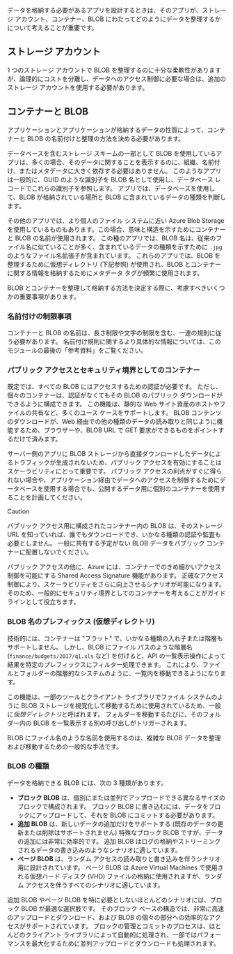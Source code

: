 データを格納する必要があるアプリを設計するときは、そのアプリが、ストレージ アカウント、コンテナー、BLOB にわたってどのようにデータを整理するかについて考えることが重要です。

## <a name="storage-accounts"></a>ストレージ アカウント

1 つのストレージ アカウントで BLOB を整理するのに十分な柔軟性がありますが、論理的にコストを分離し、データへのアクセス制御に必要な場合は、追加のストレージ アカウントを使用する必要があります。

## <a name="containers-and-blobs"></a>コンテナーと BLOB

アプリケーションとアプリケーションが格納するデータの性質によって、コンテナーと BLOB の名前付けと整理の方法を決める必要があります。

データベースを含むストレージ スキームの一部として BLOB を使用しているアプリは、多くの場合、そのデータに関することを表示するのに、組織、名前付け、またはメタデータに大きく依存する必要はありません。 このようなアプリは一般的に、GUID のような識別子を BLOB 名として使用し、データベース レコードでこれらの識別子を参照します。 アプリでは、データベースを使用して、BLOB が格納されている場所と BLOB に含まれているデータの種類を判断します。

その他のアプリでは、より個人のファイル システムに近い Azure Blob Storage を使用しているものもあります。この場合、意味と構造を示すためにコンテナーと BLOB の名前が使用されます。 この種のアプリでは、BLOB 名は、従来のファイル名に似ていることが多く、含まれているデータの種類を示すために `.jpg` のようなファイル名拡張子が含まれています。 これらのアプリでは、BLOB を整理するために仮想ディレクトリ (下記参照) が使用され、BLOB とコンテナーに関する情報を格納するためにメタデータ タグが頻繁に使用されます。

BLOB とコンテナーを整理して格納する方法を決定する際に、考慮すべきいくつかの重要事項があります。

### <a name="naming-limitations"></a>名前付けの制限事項

コンテナーと BLOB の名前は、長さ制限や文字の制限を含む、一連の規則に従う必要があります。 名前付け規則に関するより具体的な情報については、このモジュールの最後の「参考資料」をご覧ください。

### <a name="public-access-and-containers-as-security-boundaries"></a>パブリック アクセスとセキュリティ境界としてのコンテナー

既定では、すべての BLOB にはアクセスするための認証が必要です。 ただし、個々のコンテナーは、認証がなくてもその BLOB のパブリック ダウンロードができるように構成できます。 この機能は、静的な Web サイト資産のホストやファイルの共有など、多くのユース ケースをサポートします。 BLOB コンテンツのダウンロードが、Web 経由での他の種類のデータの読み取りと同じように機能するため、ブラウザーや、BLOB URL で GET 要求ができるものをポイントするだけで済みます。

サーバー側のアプリに BLOB ストレージから直接ダウンロードしたデータによるトラフィックが生成されないため、パブリック アクセスを有効にすることはスケーラビリティにとって重要です。 パブリック アクセスの利点がすぐに得られない場合や、アプリケーション経由でデータへのアクセスを制御するためにデータベースを使用する場合でも、公開するデータ用に個別のコンテナーを使用することを計画してください。

> [!CAUTION]
> パブリック アクセス用に構成されたコンテナー内の BLOB は、そのストレージ URL を知っていれば、誰でもダウンロードでき、いかなる種類の認証や監査も必要としません。 一般に共有する予定がない BLOB データをパブリック コンテナーに配置しないでください。

パブリック アクセスの他に、Azure には、コンテナーでのきめ細かいアクセス制御を可能にする Shared Access Signature 機能があります。 正確なアクセス制御により、スケーラビリティをさらに向上させるシナリオが可能になります。そのため、一般的にセキュリティ境界としてのコンテナーを考えることがガイドラインとして役立ちます。

### <a name="blob-name-prefixes-virtual-directories"></a>BLOB 名のプレフィックス (仮想ディレクトリ)

技術的には、コンテナーは "フラット" で、いかなる種類の入れ子または階層もサポートしません。 しかし、BLOB にファイル パスのような階層名 (`finance/budgets/2017/q1.xls` など) を付けると、API の一覧表示操作によって結果を特定のプレフィックスにフィルター処理できます。 これにより、ファイルとフォルダーの階層的なシステムのように、一覧内を移動できるようになります。

この機能は、一部のツールとクライアント ライブラリでファイル システムのように BLOB ストレージを視覚化して移動するために使用されているため、一般に*仮想ディレクトリ*と呼ばれます。 フォルダーを移動するたびに、そのフォルダー内の BLOB を一覧表示する別の呼び出しがトリガーされます。

BLOB にファイル名のような名前を使用するのは、複雑な BLOB データを整理および移動するための一般的な手法です。

### <a name="blob-types"></a>BLOB の種類

データを格納できる BLOB には、次の 3 種類があります。

- **ブロック BLOB** は、個別にまたは並列でアップロードできる異なるサイズのブロックで構成されます。 ブロック BLOB に書き込むには、データをブロックにアップロードして、それを BLOB にコミットする必要があります。
- **追加 BLOB** は、新しいデータの追加だけをサポートする (既存のデータの更新または削除はサポートされません) 特殊なブロック BLOB ですが、データの追加には非常に効率的です。 追加 BLOB はログの格納やストリーミングされるデータの書き込みのようなシナリオに適しています。
- **ページ BLOB** は、ランダム アクセスの読み取りと書き込みを伴うシナリオ用に設計されています。 ページ BLOB は Azure Virtual Machines で使用される仮想ハード ディスク (VHD) ファイルの格納に使用されますが、ランダム アクセスを伴うすべてのシナリオに適しています。

追加 BLOB やページ BLOB を特に必要としないほとんどのシナリオには、ブロック BLOB が最適な選択肢です。 そのブロック ベースの構造では、非常に高速のアップロードとダウンロード、および BLOB の個々の部分への効率的なアクセスがサポートされています。 ブロックの管理とコミットのプロセスは、ほとんどのクライアント ライブラリによって自動的に処理され、一部ではパフォーマンスを最大化するために並列アップロードとダウンロードも処理されます。